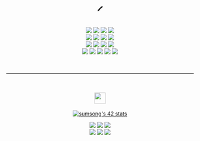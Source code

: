 <div align="center">

#### 🖍️
  
<br />
<img src="https://img.shields.io/badge/JavaScript-f7df1e?style=flat-square&logo=javascript&logoColor=black"/>
<img src="https://img.shields.io/badge/TypeScript-3178C6?style=flat-square&logo=typescript&logoColor=white"/>
<img src="https://img.shields.io/badge/React-61DAFB?style=flat-square&logo=react&logoColor=black"/>
<img src="https://img.shields.io/badge/Next.js-000000?style=flat-square&logo=next.js&logoColor=white"/>
<br />
<img src="https://img.shields.io/badge/Redux-764ABC?style=flat-square&logo=redux&logoColor=white"/> 
<img src="https://img.shields.io/badge/ReactQuery-FF4154?style=flat-square&logo=reactquery&logoColor=white"/> 
<img src="https://img.shields.io/badge/StyledComponents-DB7093?style=flat-square&logo=styledcomponents&logoColor=white"/> 
<img src="https://img.shields.io/badge/TailwindCss-06B6D4?style=flat-square&logo=tailwindcss&logoColor=white"/>
<br />
<img src="https://img.shields.io/badge/Git-F05032?style=flat-square&logo=git&logoColor=white"/> 
<img src="https://img.shields.io/badge/GitHub-181717?style=flat-square&logo=github&logoColor=white"/> 
<img src="https://img.shields.io/badge/Socket.io-010101?style=flat-square&logo=socket.io&logoColor=white"/>
<img src="https://img.shields.io/badge/Docker-2496ED?style=flat-square&logo=docker&logoColor=white"/>
<br />
<img src="https://img.shields.io/badge/Figma-F24E1E?style=flat-square&logo=figma&logoColor=white"/> 
<img src="https://img.shields.io/badge/Jira-0052CC?style=flat-square&logo=jira&logoColor=white"/> 
<img src="https://img.shields.io/badge/Confluence-172B4D?style=flat-square&logo=confluence&logoColor=white"/> 
<img src="https://img.shields.io/badge/Slack-4A154B?style=flat-square&logo=slack&logoColor=white"/>
<img src="https://img.shields.io/badge/Notion-000000?style=flat-square&logo=notion&logoColor=white"/>
<br />


<br />
<br />
<hr />
<br />
  
#### <img src="https://img.shields.io/badge/Seoul-000000?style=for-the-badge&logo=42&logoColor=white" height=30px />
[![sumsong's 42 stats](https://badge.mediaplus.ma/landscapes/sumsong?1337Badge=off&UM6P=off)](https://www.42network.org/)
<br />

<img src="https://img.shields.io/badge/C-A8B9CC?style=flat-square&logo=c&logoColor=black"/>
<img src="https://img.shields.io/badge/C++-00599C?style=flat-square&logo=cplusplus&logoColor=white"/>
<img src="https://img.shields.io/badge/Socket.io-010101?style=flat-square&logo=socket.io&logoColor=white"/>
<br />
<img src="https://img.shields.io/badge/Linux-FCC624?style=flat-square&logo=linux&logoColor=black"/>
<img src="https://img.shields.io/badge/NginX-009639?style=flat-square&logo=nginx&logoColor=white"/>
<img src="https://img.shields.io/badge/Docker-2496ED?style=flat-square&logo=docker&logoColor=white"/>
<br />


</div>
